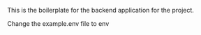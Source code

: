 This is the boilerplate for the backend application for the project.

Change the example.env file to env
